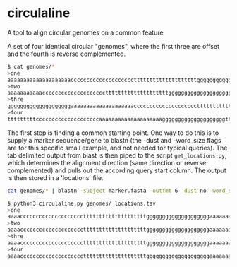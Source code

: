 # circulaline
A tool to align circular genomes on a common feature


A set of four identical circular "genomes", where the first three are offset and the fourth is reverse complemented.
```sh
$ cat genomes/*
>one
aaaaaaaaaaaaaaaaaaaaccccccccccccccccccccttttttttttttttttttttgggggggggggggggggggg
>two
aaaaaaaaaaaccccccccccccccccccccttttttttttttttttttttggggggggggggggggggggaaaaaaaaa
>thre
ggggggggggggggggggggaaaaaaaaaaaaaaaaaaaacccccccccccccccccccctttttttttttttttttttt
>four
tttttttttccccccccccccccccccccaaaaaaaaaaaaaaaaaaaaggggggggggggggggggggttttttttttt
```

The first step is finding a common starting point.  One way to do this is to supply a marker sequence/gene to blastn (the -dust and -word_size flags are for this specific small example, and not needed for typical queries).  The tab delimited output from blast is then piped to the script `get_locations.py`, which determines the alignment direction (same direction or reverse complemented) and pulls out the according query start column.  The output is then stored in a 'locations' file.
```sh
cat genomes/* | blastn -subject marker.fasta -outfmt 6 -dust no -word_size 7 | python3 get_location.py > locations.tsv
```


```sh
$ python3 circulaline.py genomes/ locations.tsv 
>one
aaaaccccccccccccccccccccttttttttttttttttttttggggggggggggggggggggaaaaaaaaaaaaaaaa
>two
aaaaccccccccccccccccccccttttttttttttttttttttggggggggggggggggggggaaaaaaaaaaaaaaaa
>thre
aaaaccccccccccccccccccccttttttttttttttttttttggggggggggggggggggggaaaaaaaaaaaaaaaa
>four
aaaaccccccccccccccccccccttttttttttttttttttttggggggggggggggggggggaaaaaaaaaaaaaaaa
```



